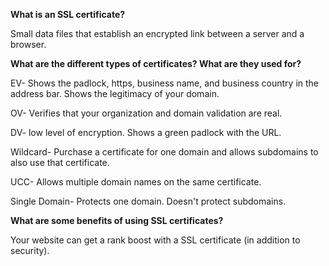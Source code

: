 <b>What is an SSL certificate?</b>

Small data files that establish an encrypted link between a server and a browser.

<b>What are the different types of certificates? What are they used for?</b>

EV- Shows the padlock, https, business name, and business country in the address bar. Shows the legitimacy of your domain.

OV- Verifies that your organization and domain validation are real. 

DV- low level of encryption. Shows a  green padlock with the URL. 

Wildcard- Purchase a certificate for one domain and allows subdomains to also use that certificate.

UCC- Allows multiple domain names on the same certificate. 

Single Domain- Protects one domain. Doesn't protect subdomains.

<b>What are some benefits of using SSL certificates?</b>

Your website can get a rank boost with a SSL certificate (in addition to security). 